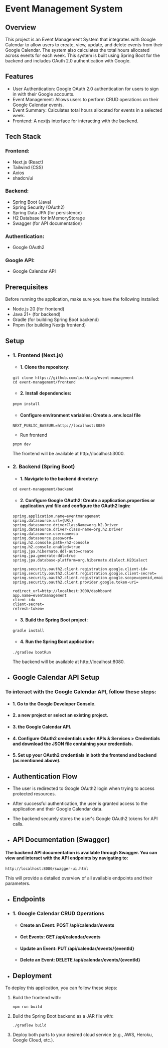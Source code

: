 # Event Management System

## Overview

This project is an Event Management System that integrates with Google Calendar to allow users to create, view, update, and delete events from their Google Calendar.
The system also calculates the total hours allocated across events for each week.
This system is built using Spring Boot for the backend and includes OAuth 2.0 authentication with Google.

## Features

- User Authentication: Google OAuth 2.0 authentication for users to sign in with their Google accounts.
- Event Management: Allows users to perform CRUD operations on their Google Calendar events.
- Event Summary: Calculates total hours allocated for events in a selected week.
- Frontend: A nextjs interface for interacting with the backend.

## Tech Stack

### Frontend:

- Next.js (React)
- Tailwind (CSS)
- Axios
- shadcn/ui

### Backend:

- Spring Boot (Java)
- Spring Security (OAuth2)
- Spring Data JPA (for persistence)
- H2 Database for InMemoryStorage
- Swagger (for API documentation)

### Authentication:

- Google OAuth2

### Google API:

- Google Calendar API

## Prerequisites

Before running the application, make sure you have the following installed:

- Node.js 20 (for frontend)
- Java 21+ (for backend)
- Gradle (for building Spring Boot backend)
- Pnpm (for building Nextjs frontend)

## Setup

- ### 1. Frontend (Next.js)

  - #### 1. Clone the repository:

  ```
  git clone https://github.com/imakhlaq/event-management
  cd event-management/frontend
  ```

  - #### 2. Install dependencies:

  ```
  pnpm install
  ```

  - #### Configure environment variables: Create a .env.local file

  ```
  NEXT_PUBLIC_BASEURL=http://localhost:8080
  ```

  - Run frontend

  ```
  pnpm dev
  ```

  The frontend will be available at http://localhost:3000.

- ### 2. Backend (Spring Boot)

  - #### 1. Navigate to the backend directory:

  ```
  cd event-management/backend
  ```

  - #### 2. Configure Google OAuth2: Create a application.properties or application.yml file and configure the OAuth2 login:

  ```
  spring.application.name=eventmanagement
  spring.datasource.url={URl}
  spring.datasource.driverClassName=org.h2.Driver
  spring.datasource.driver-class-name=org.h2.Driver
  spring.datasource.username=sa
  spring.datasource.password=
  spring.h2.console.path=/h2-console
  spring.h2.console.enabled=true
  spring.jpa.hibernate.ddl-auto=create
  spring.jpa.generate-ddl=true
  spring.jpa.database-platform=org.hibernate.dialect.H2Dialect

  spring.security.oauth2.client.registration.google.client-id=
  spring.security.oauth2.client.registration.google.client-secret=
  spring.security.oauth2.client.registration.google.scope=openid,email,profile,https://www.googleapis.com/auth/calendar
  spring.security.oauth2.client.provider.google.token-uri=

  redirect_url=http://localhost:3000/dashboard
  app.name=eventmanagement
  client-id=
  client-secret=
  refresh-token=

  ```

  - #### 3. Build the Spring Boot project:

  ```
  gradle install
  ```

  - #### 4. Run the Spring Boot application:

  ```
  ./gradlew bootRun
  ```

  The backend will be available at http://localhost:8080.

- ## Google Calendar API Setup

### To interact with the Google Calendar API, follow these steps:

- #### 1. Go to the Google Developer Console.
- #### 2. a new project or select an existing project.
- #### 3. the Google Calendar API.
- #### 4. Configure OAuth2 credentials under APIs & Services > Credentials and download the JSON file containing your credentials.
- #### 5. Set up your OAuth2 credentials in both the frontend and backend (as mentioned above).

- ## Authentication Flow

- The user is redirected to Google OAuth2 login when trying to access protected resources.
- After successful authentication, the user is granted access to the application and their Google Calendar data.
- The backend securely stores the user's Google OAuth2 tokens for API calls.

- ## API Documentation (Swagger)

#### The backend API documentation is available through Swagger. You can view and interact with the API endpoints by navigating to:

```
http://localhost:8080/swagger-ui.html
```

This will provide a detailed overview of all available endpoints and their parameters.

- ## Endpoints

- ### 1. Google Calendar CRUD Operations

  - #### Create an Event: POST /api/calendar/events
  - #### Get Events: GET /api/calendar/events
  - #### Update an Event: PUT /api/calendar/events/{eventId}
  - #### Delete an Event: DELETE /api/calendar/events/{eventId}

- ## Deployment

To deploy this application, you can follow these steps:

1.  Build the frontend with:

    ```
    npm run build
    ```

2.  Build the Spring Boot backend as a JAR file with:

    ```
    ./gradlew build
    ```

3.  Deploy both parts to your desired cloud service (e.g., AWS, Heroku, Google Cloud, etc.).
